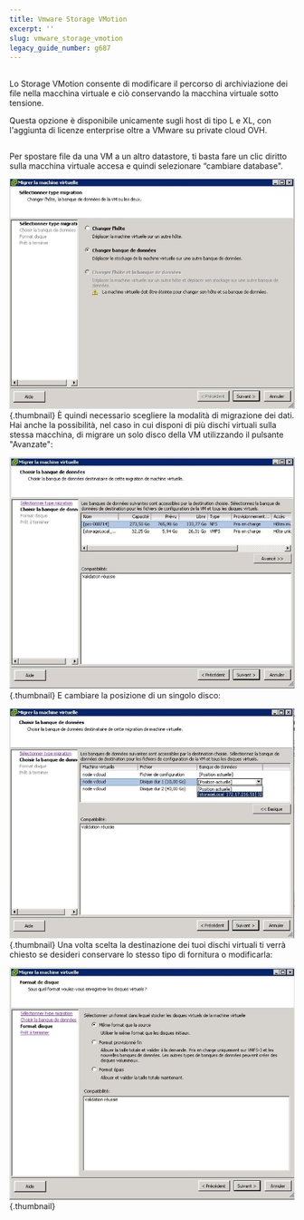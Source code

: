 ```yaml
---
title: Vmware Storage VMotion
excerpt: ''
slug: vmware_storage_vmotion
legacy_guide_number: g687
---
```



## 
Lo Storage VMotion consente di modificare il percorso di archiviazione dei file nella macchina virtuale e ciò conservando la macchina virtuale sotto tensione.

Questa opzione è disponibile unicamente sugli host di tipo L e XL, con l'aggiunta di licenze enterprise oltre a VMware su private cloud OVH.


## 
Per spostare file da una VM a un altro datastore, ti basta fare un clic diritto sulla macchina virtuale accesa e quindi selezionare “cambiare database".

![](images/img_328.jpg){.thumbnail}
È quindi necessario scegliere la modalità di migrazione dei dati.
Hai anche la possibilità, nel caso in cui disponi di più dischi virtuali sulla stessa macchina, di migrare un solo disco della VM utilizzando il pulsante "Avanzate":

![](images/img_326.jpg){.thumbnail}
E cambiare la posizione di un singolo disco:

![](images/img_325.jpg){.thumbnail}
Una volta scelta la destinazione dei tuoi dischi virtuali ti verrà chiesto se desideri conservare lo stesso tipo di fornitura o modificarla:

![](images/img_327.jpg){.thumbnail}

